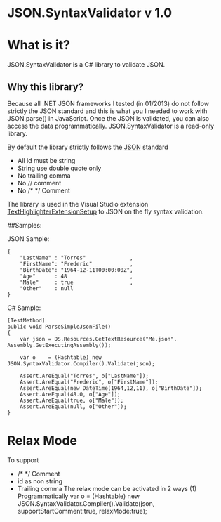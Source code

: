 ﻿JSON.SyntaxValidator v 1.0
==========================

# What is it?

JSON.SyntaxValidator is a C# library to validate JSON.

## Why this library? 
Because all .NET JSON frameworks I tested (in 01/2013) do not follow strictly the 
JSON standard and this is what you I needed to work with JSON.parse() in JavaScript.
Once the JSON is validated, you can also access the data programmatically.
JSON.SyntaxValidator is a read-only library.

By default the library strictly follows the [JSON](http://www.json.org) standard
- All id must be string
- String use double quote only
- No trailing comma
- No // comment
- No /* */ Comment

The library is used in the Visual Studio extension [TextHighlighterExtensionSetup](http://visualstudiogallery.msdn.microsoft.com/6706b602-6f10-4fd1-8e14-75840f855569)
to JSON on the fly syntax validation.

##Samples:

JSON Sample:

    {
	    "LastName" : "Torres"			   ,
	    "FirstName": "Frederic"			   ,
	    "BirthDate": "1964-12-11T00:00:00Z",
	    "Age"	   : 48					   ,
	    "Male"	   : true				   ,
	    "Other"	   : null
    }

C# Sample:

    [TestMethod]
    public void ParseSimpleJsonFile()
    {
        var json = DS.Resources.GetTextResource("Me.json", Assembly.GetExecutingAssembly());

        var o    = (Hashtable) new JSON.SyntaxValidator.Compiler().Validate(json);

        Assert.AreEqual("Torres", o["LastName"]);
        Assert.AreEqual("Frederic", o["FirstName"]);
        Assert.AreEqual(new DateTime(1964,12,11), o["BirthDate"]);
        Assert.AreEqual(48.0, o["Age"]);
        Assert.AreEqual(true, o["Male"]);
        Assert.AreEqual(null, o["Other"]);
    }


# Relax Mode

To support
- /* */ Comment
- id as non string
- Trailing comma
The relax mode can be activated in 2 ways
(1) Programmatically
    var o = (Hashtable) new JSON.SyntaxValidator.Compiler().Validate(json, supportStartComment:true, relaxMode:true);
